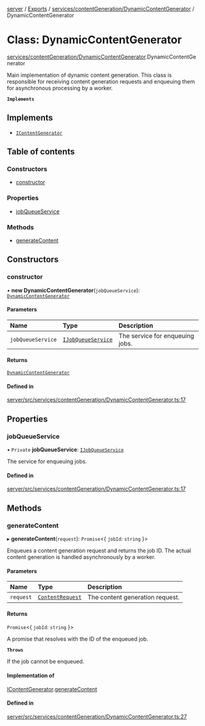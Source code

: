 [server](../README.md) / [Exports](../modules.md) / [services/contentGeneration/DynamicContentGenerator](../modules/services_contentGeneration_DynamicContentGenerator.md) / DynamicContentGenerator

# Class: DynamicContentGenerator

[services/contentGeneration/DynamicContentGenerator](../modules/services_contentGeneration_DynamicContentGenerator.md).DynamicContentGenerator

Main implementation of dynamic content generation.
This class is responsible for receiving content generation requests
and enqueuing them for asynchronous processing by a worker.

**`Implements`**

## Implements

- [`IContentGenerator`](../interfaces/services_contentGeneration_interfaces.IContentGenerator.md)

## Table of contents

### Constructors

- [constructor](services_contentGeneration_DynamicContentGenerator.DynamicContentGenerator.md#constructor)

### Properties

- [jobQueueService](services_contentGeneration_DynamicContentGenerator.DynamicContentGenerator.md#jobqueueservice)

### Methods

- [generateContent](services_contentGeneration_DynamicContentGenerator.DynamicContentGenerator.md#generatecontent)

## Constructors

### constructor

• **new DynamicContentGenerator**(`jobQueueService`): [`DynamicContentGenerator`](services_contentGeneration_DynamicContentGenerator.DynamicContentGenerator.md)

#### Parameters

| Name | Type | Description |
| :------ | :------ | :------ |
| `jobQueueService` | [`IJobQueueService`](../interfaces/services_contentGeneration_interfaces.IJobQueueService.md) | The service for enqueuing jobs. |

#### Returns

[`DynamicContentGenerator`](services_contentGeneration_DynamicContentGenerator.DynamicContentGenerator.md)

#### Defined in

[server/src/services/contentGeneration/DynamicContentGenerator.ts:17](https://github.com/niklas-joh/french-learning-platform/blob/df287cd90d2fc20ebbe1da4bb7d2c97b195a5de7/server/src/services/contentGeneration/DynamicContentGenerator.ts#L17)

## Properties

### jobQueueService

• `Private` **jobQueueService**: [`IJobQueueService`](../interfaces/services_contentGeneration_interfaces.IJobQueueService.md)

The service for enqueuing jobs.

#### Defined in

[server/src/services/contentGeneration/DynamicContentGenerator.ts:17](https://github.com/niklas-joh/french-learning-platform/blob/df287cd90d2fc20ebbe1da4bb7d2c97b195a5de7/server/src/services/contentGeneration/DynamicContentGenerator.ts#L17)

## Methods

### generateContent

▸ **generateContent**(`request`): `Promise`\<\{ `jobId`: `string`  }\>

Enqueues a content generation request and returns the job ID.
The actual content generation is handled asynchronously by a worker.

#### Parameters

| Name | Type | Description |
| :------ | :------ | :------ |
| `request` | [`ContentRequest`](../interfaces/types_Content.ContentRequest.md) | The content generation request. |

#### Returns

`Promise`\<\{ `jobId`: `string`  }\>

A promise that resolves with the ID of the enqueued job.

**`Throws`**

If the job cannot be enqueued.

#### Implementation of

[IContentGenerator](../interfaces/services_contentGeneration_interfaces.IContentGenerator.md).[generateContent](../interfaces/services_contentGeneration_interfaces.IContentGenerator.md#generatecontent)

#### Defined in

[server/src/services/contentGeneration/DynamicContentGenerator.ts:27](https://github.com/niklas-joh/french-learning-platform/blob/df287cd90d2fc20ebbe1da4bb7d2c97b195a5de7/server/src/services/contentGeneration/DynamicContentGenerator.ts#L27)
